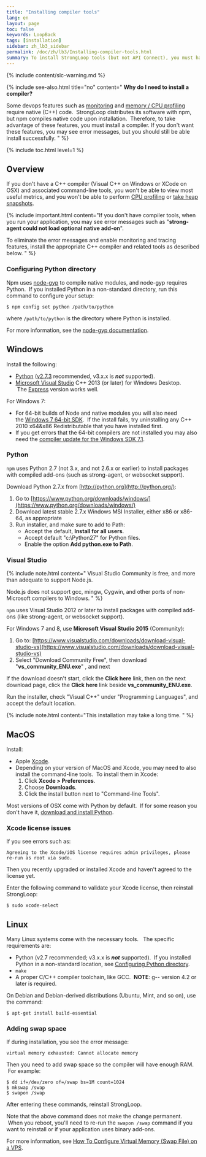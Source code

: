 ```yaml
---
title: "Installing compiler tools"
lang: en
layout: page
toc: false
keywords: LoopBack
tags: [installation]
sidebar: zh_lb3_sidebar
permalink: /doc/zh/lb3/Installing-compiler-tools.html
summary: To install StrongLoop tools (but not API Connect), you must have compiler tools installed.
---
```

{% include content/slc-warning.md %}

{% include see-also.html title="no" content="
**Why do I need to install a compiler?**

Some devops features such as [monitoring](https://docs.strongloop.com/display/SLC/Monitoring-app-metrics) and [memory / CPU profiling](https://docs.strongloop.com/display/SLC/Profiling) require native (C++) code.  StrongLoop distributes its software with npm, but npm compiles native code upon installation.  Therefore, to take advantage of these features, you must install a compiler.  If you don't want these features, you may see error messages, but you should still be able install successfully.
" %}

{% include toc.html level=1 %}

## Overview  

If you don't have a C++ compiler (Visual C++ on Windows or XCode on OSX) and associated command-line tools, you won't be able to view most useful metrics, and you won't be able to perform [CPU profiling](https://docs.strongloop.com/display/SLC/CPU-profiling) or [take heap snapshots](https://docs.strongloop.com/display/SLC/Taking-heap-snapshots). 

{% include important.html content="If you don't have compiler tools, when you run your application, you may see error messages such as \"**strong-agent could not load optional native add-on**\".

To eliminate the error messages and enable monitoring and tracing features, install the appropriate C++ compiler and related tools as described below.
" %}

### Configuring Python directory

Npm uses [node-gyp](https://www.npmjs.org/package/node-gyp) to compile native modules, and node-gyp requires Python.  If you installed Python in a non-standard directory, run this command to configure your setup:

`$ npm config set python /path/to/python`

where `/path/to/python` is the directory where Python is installed.

For more information, see the [node-gyp documentation](https://github.com/TooTallNate/node-gyp/blob/master/README.md#installation).

## Windows

Install the following:

*   [Python](http://www.python.org/getit/windows) ([v2.7.3](http://www.python.org/download/releases/2.7.3#download) recommended, v3.x.x is **_not_** supported). 
*   [Microsoft Visual Studio](http://www.visualstudio.com/) C++ 2013 (or later) for Windows Desktop.  The [Express](http://go.microsoft.com/) version works well.

For Windows 7:

*   For 64-bit builds of Node and native modules you will also need the [Windows 7 64-bit SDK](http://www.microsoft.com/en-us/download/details.aspx).  If the install fails, try uninstalling any C++ 2010 x64&x86 Redistributable that you have installed first.
*   If you get errors that the 64-bit compilers are not installed you may also need the [compiler update for the Windows SDK 7.1](http://www.microsoft.com/en-us/download/details.aspx).

### Python

`npm` uses Python 2.7 (not 3.x, and not 2.6.x or earlier) to install packages with compiled add-ons (such as strong-agent, or websocket support).

Download Python 2.7.x from [http://python.org](http://python.org/):

1.  Go to [https://www.python.org/downloads/windows/](https://www.python.org/downloads/windows/)
2.  Download latest stable 2.7.x Windows MSI Installer, either x86 or x86-64, as appropriate
3.  Run installer, and make sure to add to Path:
    *   Accept the default, **Install for all users**.
    *   Accept default "c:\Python27" for Python files.
    *   Enable the option **Add python.exe to Path**.

### Visual Studio

{% include note.html content="
Visual Studio Community is free, and more than adequate to support Node.js.

Node.js does not support gcc, mingw, Cygwin, and other ports of non-Microsoft compilers to Windows.
" %}

`npm` uses Visual Studio 2012 or later to install packages with compiled add-ons (like strong-agent, or websocket support).  

For Windows 7 and 8, use **Microsoft Visual Studio 2015** (Community):

1.  Go to: [https://www.visualstudio.com/downloads/download-visual-studio-vs](https://www.visualstudio.com/downloads/download-visual-studio-vs)
2.  Select "Download Community Free", then download "**vs_community_ENU.exe**" , and next

If the download doesn't start, click the **Click here** link, then on the next download page, click the **Click here** link beside **vs_community_ENU.exe**.

Run the installer, check "Visual C++" under "Programming Languages", and accept the default location.

{% include note.html content="This installation may take a long time.
" %}

## MacOS

Install:

*   Apple [Xcode](https://developer.apple.com/xcode/).
*   Depending on your version of MacOS and Xcode, you may need to also install the command-line tools.  To install them in Xcode:
    1.  Click **Xcode > Preferences**.
    2.  Choose **Downloads**.
    3.  Click the install button next to "Command-line Tools".

Most versions of OSX come with Python by default.  If for some reason you don't have it, [download and install Python](https://www.python.org/downloads/mac-osx/).

### Xcode license issues

If you see errors such as:

`Agreeing to the Xcode/iOS license requires admin privileges, please re-run as root via sudo.`

Then you recently upgraded or installed Xcode and haven't agreed to the license yet. 

Enter the following command to validate your Xcode license, then reinstall StrongLoop:

`$ sudo xcode-select`

## Linux

Many Linux systems come with the necessary tools.   The specific requirements are:

*   Python (v2.7 recommended; v3.x.x is **_not_** supported).  If you installed Python in a non-standard location, see [Configuring Python directory](#configuring-python-directory).
*   `make`
*   A proper C/C++ compiler toolchain, like GCC.  **NOTE**: g-- version 4.2 or later is required.

On Debian and Debian-derived distributions (Ubuntu, Mint, and so on), use the command:

`$ apt-get install build-essential`

### Adding swap space

If during installation, you see the error message:

`virtual memory exhausted: Cannot allocate memory`

Then you need to add swap space so the compiler will have enough RAM.  For example:

```
$ dd if=/dev/zero of=/swap bs=1M count=1024 
$ mkswap /swap 
$ swapon /swap
```

After entering these commands, reinstall StrongLoop.

Note that the above command does not make the change permanent.  When you reboot, you'll need to re-run the `swapon /swap` command if you want to reinstall or if your application uses binary add-ons.

For more information, see [How To Configure Virtual Memory (Swap File) on a VPS](https://www.digitalocean.com/community/tutorials/how-to-configure-virtual-memory-swap-file-on-a-vps).
